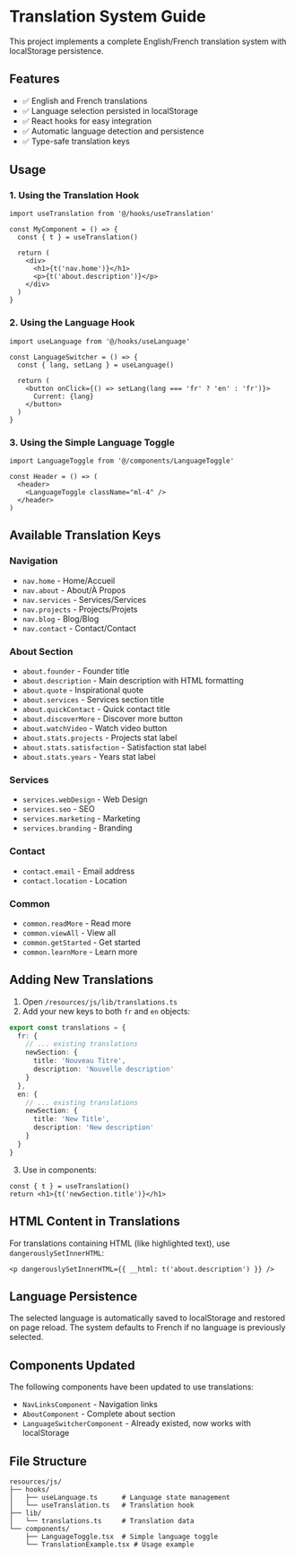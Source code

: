 # Translation System Guide

This project implements a complete English/French translation system with localStorage persistence.

## Features

- ✅ English and French translations
- ✅ Language selection persisted in localStorage
- ✅ React hooks for easy integration
- ✅ Automatic language detection and persistence
- ✅ Type-safe translation keys

## Usage

### 1. Using the Translation Hook

```tsx
import useTranslation from '@/hooks/useTranslation'

const MyComponent = () => {
  const { t } = useTranslation()
  
  return (
    <div>
      <h1>{t('nav.home')}</h1>
      <p>{t('about.description')}</p>
    </div>
  )
}
```

### 2. Using the Language Hook

```tsx
import useLanguage from '@/hooks/useLanguage'

const LanguageSwitcher = () => {
  const { lang, setLang } = useLanguage()
  
  return (
    <button onClick={() => setLang(lang === 'fr' ? 'en' : 'fr')}>
      Current: {lang}
    </button>
  )
}
```

### 3. Using the Simple Language Toggle

```tsx
import LanguageToggle from '@/components/LanguageToggle'

const Header = () => (
  <header>
    <LanguageToggle className="ml-4" />
  </header>
)
```

## Available Translation Keys

### Navigation
- `nav.home` - Home/Accueil
- `nav.about` - About/À Propos
- `nav.services` - Services/Services
- `nav.projects` - Projects/Projets
- `nav.blog` - Blog/Blog
- `nav.contact` - Contact/Contact

### About Section
- `about.founder` - Founder title
- `about.description` - Main description with HTML formatting
- `about.quote` - Inspirational quote
- `about.services` - Services section title
- `about.quickContact` - Quick contact title
- `about.discoverMore` - Discover more button
- `about.watchVideo` - Watch video button
- `about.stats.projects` - Projects stat label
- `about.stats.satisfaction` - Satisfaction stat label
- `about.stats.years` - Years stat label

### Services
- `services.webDesign` - Web Design
- `services.seo` - SEO
- `services.marketing` - Marketing
- `services.branding` - Branding

### Contact
- `contact.email` - Email address
- `contact.location` - Location

### Common
- `common.readMore` - Read more
- `common.viewAll` - View all
- `common.getStarted` - Get started
- `common.learnMore` - Learn more

## Adding New Translations

1. Open `/resources/js/lib/translations.ts`
2. Add your new keys to both `fr` and `en` objects:

```typescript
export const translations = {
  fr: {
    // ... existing translations
    newSection: {
      title: 'Nouveau Titre',
      description: 'Nouvelle description'
    }
  },
  en: {
    // ... existing translations
    newSection: {
      title: 'New Title',
      description: 'New description'
    }
  }
}
```

3. Use in components:

```tsx
const { t } = useTranslation()
return <h1>{t('newSection.title')}</h1>
```

## HTML Content in Translations

For translations containing HTML (like highlighted text), use `dangerouslySetInnerHTML`:

```tsx
<p dangerouslySetInnerHTML={{ __html: t('about.description') }} />
```

## Language Persistence

The selected language is automatically saved to localStorage and restored on page reload. The system defaults to French if no language is previously selected.

## Components Updated

The following components have been updated to use translations:
- `NavLinksComponent` - Navigation links
- `AboutComponent` - Complete about section
- `LanguageSwitcherComponent` - Already existed, now works with localStorage

## File Structure

```
resources/js/
├── hooks/
│   ├── useLanguage.ts      # Language state management
│   └── useTranslation.ts   # Translation hook
├── lib/
│   └── translations.ts     # Translation data
└── components/
    ├── LanguageToggle.tsx  # Simple language toggle
    └── TranslationExample.tsx # Usage example
```